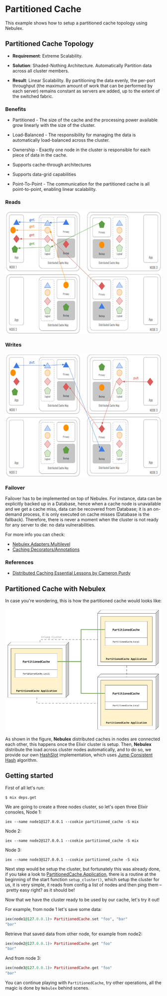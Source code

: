 # Partitioned Cache

This example shows how to setup a partitioned cache topology using Nebulex.

## Partitioned Cache Topology

* **Requirement**: Extreme Scalability.

* **Solution**: Shaded-Nothing Architecture. Automatically Partition data across
  all cluster members.

* **Result**: Linear Scalability. By partitioning the data evenly, the per-port
  throughput (the maximum amount of work that can be performed by each server)
  remains constant as servers are added, up to the extent of the switched
  fabric.

### Benefits

* Partitioned - The size of the cache and the processing power available grow
  linearly with the size of the cluster.

* Load-Balanced - The responsibility for managing the data is automatically
  load-balanced across the cluster.

* Ownership - Exactly one node in the cluster is responsible for each piece of
  data in the cache.

* Supports cache-through architectures

* Supports data-grid capabilities

* Point-To-Point - The communication for the partitioned cache is all
  point-to-point, enabling linear scalability.

### Reads

<p align="center">
  <img src="docs/PartitionedCacheReads.png" height="400" width="600" align="middle" />
</p>

### Writes

<p align="center">
  <img src="docs/PartitionedCacheWrites.png" height="400" width="600" align="middle" />
</p>

### Failover

Failover has to be implemented on top of Nebulex. For instance, data can be
explicitly backed up in a Database, hence when a cache node is unavailable and
we get a cache miss, data can be recovered from Database; it is an on-demand
process, it is only executed on cache misses (Database is the fallback).
Therefore, there is never a moment when the cluster is not ready for any server
to die: no data vulnerabilities.

For more info you can check:
 * [Nebulex.Adapters.Multilevel](https://github.com/cabol/nebulex/blob/master/lib/nebulex/adapters/multilevel.ex)
 * [Caching Decorators/Annotations](http://hexdocs.pm/nebulex/Nebulex.Caching.Decorators.html)

### References

* [Distributed Caching Essential Lessons by Cameron Purdy](https://www.infoq.com/presentations/distributed-caching-lessons)

## Partitioned Cache with Nebulex

In case you're wondering, this is how the partitioned cache would looks like:

<p align="center">
  <img src="docs/NebulexPartitionedCache.png" height="400" width="600" align="middle" />
</p>

As shown in the figure, **Nebulex** distributed caches in nodes are connected
each other, this happens once the Elixir cluster is setup. Then, **Nebulex**
distribute the load across cluster nodes automatically, and to do so, we
provide our own [HashSlot](lib/near_cache/jumping_hash_slot.ex) implementation,
which uses [Jump Consistent Hash](https://arxiv.org/abs/1406.2294) algorithm.

## Getting started

First of all let's run:

```
$ mix deps.get
```

We are going to create a three nodes cluster, so let's open three Elixir consoles,
Node 1:

```
iex --name node1@127.0.0.1 --cookie partitioned_cache -S mix
```

Node 2:

```
iex --name node2@127.0.0.1 --cookie partitioned_cache -S mix
```

Node 3:

```
iex --name node3@127.0.0.1 --cookie partitioned_cache -S mix
```

Next step would be setup the cluster, but fortunately this was already done,
if you take a look to [PartitionedCache.Application](lib/partitioned_cache/application.ex),
there is a routine at the beginning of the start function `setup_cluster()`,
which setup the cluster for us, it is very simple, it reads from config a list
of nodes and then ping them – pretty easy right? as it should be!

Now that we have the cluster ready to be used by our cache, let's try it out!

For example, from node 1 let's save some data:

```elixir
iex(node1@127.0.0.1)> PartitionedCache.set "foo", "bar"
"bar"
```

Retrieve that saved data from other node, for example from node2:

```elixir
iex(node2@127.0.0.1)> PartitionedCache.get "foo"
"bar"
```

And from node 3:

```elixir
iex(node3@127.0.0.1)> PartitionedCache.get "foo"
"bar"
```

You can continue playing with `PartitionedCache`, try other operations,
all the magic is done by `Nebulex` behind scenes.
